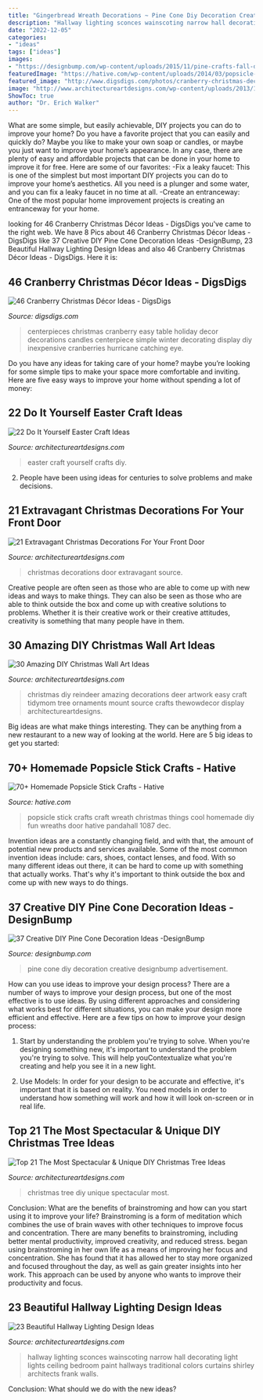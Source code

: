 ```yaml
---
title: "Gingerbread Wreath Decorations ~ Pine Cone Diy Decoration Creative Designbump Advertisement"
description: "Hallway lighting sconces wainscoting narrow hall decorating light lights ceiling bedroom paint hallways traditional colors curtains shirley architects frank walls"
date: "2022-12-05"
categories:
- "ideas"
tags: ["ideas"]
images:
- "https://designbump.com/wp-content/uploads/2015/11/pine-crafts-fall-decor14.jpg"
featuredImage: "https://hative.com/wp-content/uploads/2014/03/popsicle-stick-crafts/44-christmas-wreath-stick-craft.jpg"
featured_image: "http://www.digsdigs.com/photos/cranberry-christmas-decor-ideas-29.jpg"
image: "http://www.architectureartdesigns.com/wp-content/uploads/2013/12/2334.jpg"
ShowToc: true
author: "Dr. Erich Walker"
---
```



What are some simple, but easily achievable, DIY projects you can do to improve your home?
Do you have a favorite project that you can easily and quickly do? Maybe you like to make your own soap or candles, or maybe you just want to improve your home’s appearance. In any case, there are plenty of easy and affordable projects that can be done in your home to improve it for free. Here are some of our favorites: 
-Fix a leaky faucet: This is one of the simplest but most important DIY projects you can do to improve your home’s aesthetics. All you need is a plunger and some water, and you can fix a leaky faucet in no time at all. 
-Create an entranceway: One of the most popular home improvement projects is creating an entranceway for your home.

	

		
looking for 46 Cranberry Christmas Décor Ideas - DigsDigs you've came to the right web. We have 8 Pics about 46 Cranberry Christmas Décor Ideas - DigsDigs like 37 Creative DIY Pine Cone Decoration Ideas -DesignBump, 23 Beautiful Hallway Lighting Design Ideas and also 46 Cranberry Christmas Décor Ideas - DigsDigs. Here it is:
		
    
## 46 Cranberry Christmas Décor Ideas - DigsDigs

<img loading=lazy src="http://www.digsdigs.com/photos/cranberry-christmas-decor-ideas-29.jpg" onerror="this.onerror=null;this.src='https://tse4.mm.bing.net/th?id=OIP.VcFsmvPoDv_3-vgqabT8FwHaLH&amp;pid=15.1';" alt="46 Cranberry Christmas Décor Ideas - DigsDigs">

_Source: digsdigs.com_

>centerpieces christmas cranberry easy table holiday decor decorations candles centerpiece simple winter decorating display diy inexpensive cranberries hurricane catching eye. 

	

Do you have any ideas for taking care of your home? maybe you’re looking for some simple tips to make your space more comfortable and inviting. Here are five easy ways to improve your home without spending a lot of money:

    
## 22 Do It Yourself Easter Craft Ideas

<img loading=lazy src="https://www.architectureartdesigns.com/wp-content/uploads/2013/03/Easy-Easter-DIY-Crafts-Egg-Center-Piece-How-To.jpg" onerror="this.onerror=null;this.src='https://tse1.mm.bing.net/th?id=OIP.3OCKz07_gTnaUzxNzhmjwgHaTv&amp;pid=15.1';" alt="22 Do It Yourself Easter Craft Ideas">

_Source: architectureartdesigns.com_

>easter craft yourself crafts diy. 

	

2. People have been using ideas for centuries to solve problems and make decisions.

    
## 21 Extravagant Christmas Decorations For Your Front Door

<img loading=lazy src="https://www.architectureartdesigns.com/wp-content/uploads/2016/11/18-20.jpg" onerror="this.onerror=null;this.src='https://tse1.mm.bing.net/th?id=OIP.s-mVaLVPQcTP4spry4ryGAAAAA&amp;pid=15.1';" alt="21 Extravagant Christmas Decorations For Your Front Door">

_Source: architectureartdesigns.com_

>christmas decorations door extravagant source. 

	

Creative people are often seen as those who are able to come up with new ideas and ways to make things. They can also be seen as those who are able to think outside the box and come up with creative solutions to problems. Whether it is their creative work or their creative attitudes, creativity is something that many people have in them.

    
## 30 Amazing DIY Christmas Wall Art Ideas

<img loading=lazy src="http://www.architectureartdesigns.com/wp-content/uploads/2013/12/719.jpg" onerror="this.onerror=null;this.src='https://tse2.mm.bing.net/th?id=OIP.hr7e6WqYun2OZxicT5U-0AHaLL&amp;pid=15.1';" alt="30 Amazing DIY Christmas Wall Art Ideas">

_Source: architectureartdesigns.com_

>christmas diy reindeer amazing decorations deer artwork easy craft tidymom tree ornaments mount source crafts thewowdecor display architectureartdesigns. 

	

Big ideas are what make things interesting. They can be anything from a new restaurant to a new way of looking at the world. Here are 5 big ideas to get you started: 

    
## 70+ Homemade Popsicle Stick Crafts - Hative

<img loading=lazy src="https://hative.com/wp-content/uploads/2014/03/popsicle-stick-crafts/44-christmas-wreath-stick-craft.jpg" onerror="this.onerror=null;this.src='https://tse1.mm.bing.net/th?id=OIP.Ts2tF-vAsNVKQKnl6dfmagHaJ4&amp;pid=15.1';" alt="70+ Homemade Popsicle Stick Crafts - Hative">

_Source: hative.com_

>popsicle stick crafts craft wreath christmas things cool homemade diy fun wreaths door hative pandahall 1087 dec. 

	

Invention ideas are a constantly changing field, and with that, the amount of potential new products and services available. Some of the most common invention ideas include: cars, shoes, contact lenses, and food. With so many different ideas out there, it can be hard to come up with something that actually works. That's why it's important to think outside the box and come up with new ways to do things.

    
## 37 Creative DIY Pine Cone Decoration Ideas -DesignBump

<img loading=lazy src="https://designbump.com/wp-content/uploads/2015/11/pine-crafts-fall-decor14.jpg" onerror="this.onerror=null;this.src='https://tse1.mm.bing.net/th?id=OIP.SmkWo3vGFFksj5BHrXYTmAHaLH&amp;pid=15.1';" alt="37 Creative DIY Pine Cone Decoration Ideas -DesignBump">

_Source: designbump.com_

>pine cone diy decoration creative designbump advertisement. 

	

How can you use ideas to improve your design process?
There are a number of ways to improve your design process, but one of the most effective is to use ideas. By using different approaches and considering what works best for different situations, you can make your design more efficient and effective. Here are a few tips on how to improve your design process:
1. Start by understanding the problem you're trying to solve. When you're designing something new, it's important to understand the problem you're trying to solve. This will help youContextualize what you're creating and help you see it in a new light.

2. Use Models: In order for your design to be accurate and effective, it's important that it is based on reality. You need models in order to understand how something will work and how it will look on-screen or in real life.

    
## Top 21 The Most Spectacular &amp; Unique DIY Christmas Tree Ideas

<img loading=lazy src="https://www.architectureartdesigns.com/wp-content/uploads/2014/11/1037.jpg" onerror="this.onerror=null;this.src='https://tse2.mm.bing.net/th?id=OIP.xqn6K-iiJXqObd467olh_QAAAA&amp;pid=15.1';" alt="Top 21 The Most Spectacular &amp; Unique DIY Christmas Tree Ideas">

_Source: architectureartdesigns.com_

>christmas tree diy unique spectacular most. 

	

Conclusion: What are the benefits of brainstroming and how can you start using it to improve your life?
Brainstroming is a form of meditation which combines the use of brain waves with other techniques to improve focus and concentration. There are many benefits to brainstroming, including better mental productivity, improved creativity, and reduced stress. began using brainstroming in her own life as a means of improving her focus and concentration. She has found that it has allowed her to stay more organized and focused throughout the day, as well as gain greater insights into her work. This approach can be used by anyone who wants to improve their productivity and focus.

    
## 23 Beautiful Hallway Lighting Design Ideas

<img loading=lazy src="http://www.architectureartdesigns.com/wp-content/uploads/2013/12/2334.jpg" onerror="this.onerror=null;this.src='https://tse2.mm.bing.net/th?id=OIP.jbV_qy77XjTlMx889Az5UgAAAA&amp;pid=15.1';" alt="23 Beautiful Hallway Lighting Design Ideas">

_Source: architectureartdesigns.com_

>hallway lighting sconces wainscoting narrow hall decorating light lights ceiling bedroom paint hallways traditional colors curtains shirley architects frank walls. 

	

Conclusion: What should we do with the new ideas?
 

